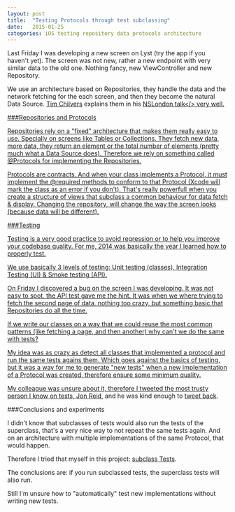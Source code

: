 ```yaml
---
layout: post
title:  "Testing Protocols through test subclassing"
date:   2015-01-25
categories: iOS testing repository data protocols architecture
---
```


Last Friday I was developing a new screen on Lyst (try the app if you haven't yet).
The screen was not new, rather a new endpoint with very similar data to the old one.
Nothing fancy, new ViewController and new Repository.

We use an architecture based on Repositories, they handle the data and the network fetching for the each screen, and then they become the natural Data Source. <a href="https://twitter.com/Chilvman">Tim Chilvers</a> explains them in his <a href="http://vimeopro.com/user20904333/nslondon/video/98274951">NSLondon talk</> very well.

###Repositories and Protocols

Repositories rely on a "fixed" architecture that makes them really easy to use. Specially on screens like Tables or Collections. They fetch new data, more data, they return an element or the total number of elements (pretty much what a Data Source does). Therefore we rely on something called @Protocols for implementing the Repositories.

Protocols are contracts. And when your class implements a Protocol, it must implement the @required methods to conform to that Protocol (Xcode will mark the class as an error if you don't). That's really powerfull when you create a structure of views that subclass a common behaviour for data fetch & display. Changing the repository, will change the way the screen looks (because data will be different).

###Testing

Testing is a very good practice to avoid regression or to help you improve your codebase quality.
For me, 2014 was basically the year I learned how to properly test.

We use basically 3 levels of testing: Unit testing (classes), Integration Testing (UI) & Smoke testing (API).

On Friday I discovered a bug on the screen I was developing. It was not easy to spot, the API test gave me the hint. It was when we where trying to fetch the second page of data, nothing too crazy, but something basic that Repositories do all the time.

If we write our classes on a way that we could reuse the most common patterns (like fetching a page, and then another) why can't we do the same with tests?

My idea was as crazy as detect all classes that implemented a protocol and run the same tests agains them. Which goes against the basics of testing, but it was a way for me to generate "new tests" when a new implementation of a Protocol was created, therefore ensure some minimum quality.

My colleague was unsure about it, therefore I tweeted the most trusty person I know on tests, <a href="https://twitter.com/qcoding">Jon Reid</a>, and he was kind enough to <a href="https://twitter.com/qcoding/status/558699636479623168">tweet back</a>.

###Conclusions and experiments

I didn't know that subclasses of tests would also run the tests of the superclass, that's a very nice way to not repeat the same tests again. And on an architecture with multiple implementations of the same Protocol, that would happen.

Therefore I tried that myself in this project: <a href="https://github.com/wolffan/subclassTesting">subclass Tests</a>.

The conclusions are: if you run subclassed tests, the superclass tests will also run.

Still I'm unsure how to "automatically" test new implementations without writing new tests.
